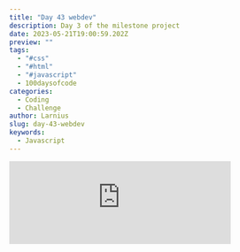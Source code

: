 ```yaml
---
title: "Day 43 webdev"
description: Day 3 of the milestone project
date: 2023-05-21T19:00:59.202Z
preview: ""
tags:
  - "#css"
  - "#html"
  - "#javascript"
  - 100daysofcode
categories:
  - Coding
  - Challenge
author: Larnius
slug: day-43-webdev
keywords:
  - Javascript
---
```


<iframe src="https://mastodontech.de/@larnius/110408209612155062/embed" class="mastodon-embed" style="max-width: 100%; border: 0" width="400" allowfullscreen="allowfullscreen"></iframe><script src="https://mastodontech.de/embed.js" async="async"></script>